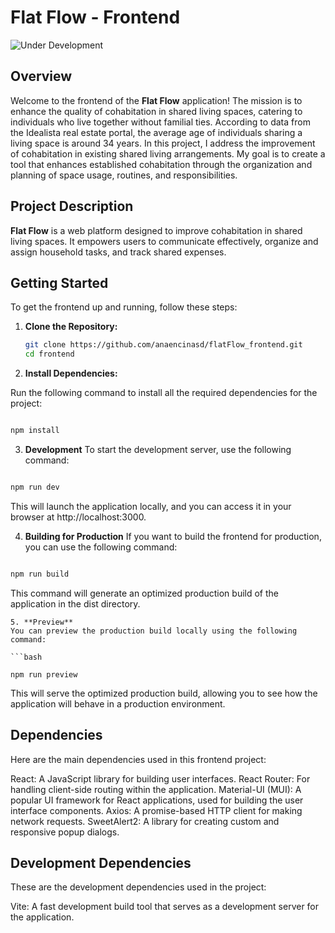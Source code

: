 # Flat Flow - Frontend

![Under Development](https://img.shields.io/badge/status-under%20development-blue)

## Overview

Welcome to the frontend of the **Flat Flow** application! The mission is to enhance the quality of cohabitation in shared living spaces, catering to individuals who live together without familial ties. According to data from the Idealista real estate portal, the average age of individuals sharing a living space is around 34 years. In this project, I address the improvement of cohabitation in existing shared living arrangements. My goal is to create a tool that enhances established cohabitation through the organization and planning of space usage, routines, and responsibilities.

## Project Description

**Flat Flow** is a web platform designed to improve cohabitation in shared living spaces. It empowers users to communicate effectively, organize and assign household tasks, and track shared expenses.



## Getting Started

To get the frontend up and running, follow these steps:

1. **Clone the Repository:**

   ```bash
   git clone https://github.com/anaencinasd/flatFlow_frontend.git
   cd frontend

2. **Install Dependencies:**

Run the following command to install all the required dependencies for the project:

```bash

npm install
```

3. **Development**
To start the development server, use the following command:

```bash

npm run dev
```
This will launch the application locally, and you can access it in your browser at http://localhost:3000.

4. **Building for Production**
If you want to build the frontend for production, you can use the following command:

```bash

npm run build
```

This command will generate an optimized production build of the application in the dist directory.

```
5. **Preview**
You can preview the production build locally using the following command:

```bash

npm run preview
```
This will serve the optimized production build, allowing you to see how the application will behave in a production environment.

## Dependencies
Here are the main dependencies used in this frontend project:

React: A JavaScript library for building user interfaces.
React Router: For handling client-side routing within the application.
Material-UI (MUI): A popular UI framework for React applications, used for building the user interface components.
Axios: A promise-based HTTP client for making network requests.
SweetAlert2: A library for creating custom and responsive popup dialogs.

## Development Dependencies

These are the development dependencies used in the project:

Vite: A fast development build tool that serves as a development server for the application.


